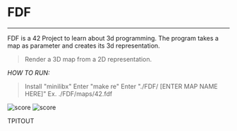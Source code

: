 #       **FDF**
----------------------
FDF is a 42 Project to learn about 3d programming. The program takes a map as parameter and creates its 3d representation.
> Render a 3D map from a 2D representation.

*HOW TO RUN:*
> Install "minilibx"
>Enter "make re"
>Enter "./FDF/ [ENTER MAP NAME HERE]"
>Ex. ./FDF/maps/42.fdf

![score](http://url/to/FDF_Score.png)
![score](http://url/to/FDF_42.png)

TPITOUT
